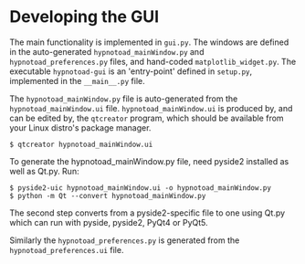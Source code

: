 Developing the GUI
==================

The main functionality is implemented in `gui.py`. The windows are defined in the
auto-generated `hypnotoad_mainWindow.py` and `hypnotoad_preferences.py` files, and
hand-coded `matplotlib_widget.py`. The executable `hypnotoad-gui` is an 'entry-point'
defined in `setup.py`, implemented in the `__main__.py` file.

The `hypnotoad_mainWindow.py` file is auto-generated from the `hypnotoad_mainWindow.ui`
file. `hypnotoad_mainWindow.ui` is produced by, and can be edited by, the `qtcreator`
program, which should be available from your Linux distro's package manager.
```
$ qtcreator hypnotoad_mainWindow.ui
```

To generate the hypnotoad_mainWindow.py file, need pyside2 installed as well as
Qt.py. Run:

    $ pyside2-uic hypnotoad_mainWindow.ui -o hypnotoad_mainWindow.py
    $ python -m Qt --convert hypnotoad_mainWindow.py

The second step converts from a pyside2-specific file to one using Qt.py which
can run with pyside, pyside2, PyQt4 or PyQt5.

Similarly the `hypnotoad_preferences.py` is generated from the
`hypnotoad_preferences.ui` file.
